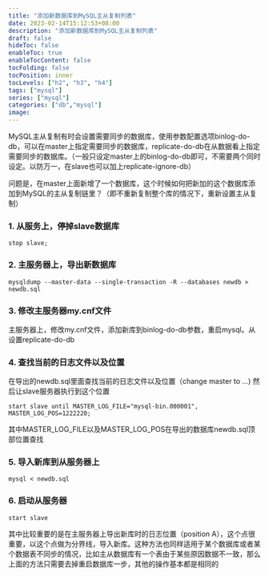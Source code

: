 ```yaml
---
title: "添加新数据库到MySQL主从复制列表"
date: 2023-02-14T15:12:53+08:00
description: "添加新数据库到MySQL主从复制列表"
draft: false
hideToc: false
enableToc: true
enableTocContent: false
tocFolding: false
tocPosition: inner
tocLevels: ["h2", "h3", "h4"]
tags: ["mysql"]
series: ["mysql"]
categories: ["db","mysql"]
image:
---
```

MySQL主从复制有时会设置需要同步的数据库，使用参数配置选项binlog-do-db，可以在master上指定需要同步的数据库，replicate-do-db在从数据看上指定需要同步的数据库。（一般只设定master上的binlog-do-db即可，不需要两个同时设定。以防万一，在slave也可以加上replicate-ignore-db）

问题是，在master上面新增了一个数据库，这个时候如何把新加的这个数据库添加到MySQL的主从复制链里？（即不重新复制整个库的情况下，重新设置主从复制）

### 1. 从服务上，停掉slave数据库
```
stop slave;
```
### 2. 主服务器上，导出新数据库
```
mysqldump --master-data --single-transaction -R --databases newdb > newdb.sql
```
### 3. 修改主服务器my.cnf文件
主服务器上，修改my.cnf文件，添加新库到binlog-do-db参数，重启mysql。从设置replicate-do-db
### 4. 查找当前的日志文件以及位置
在导出的newdb.sql里面查找当前的日志文件以及位置（change master to …\) 然后让slave服务器执行到这个位置
```
start slave until MASTER_LOG_FILE="mysql-bin.000001", MASTER_LOG_POS=1222220;
```
其中MASTER\_LOG\_FILE以及MASTER\_LOG\_POS在导出的数据库newdb.sql顶部位置查找
### 5. 导入新库到从服务器上
```
mysql < newdb.sql
```
### 6. 启动从服务器
```
start slave
```
其中比较重要的是在主服务器上导出新库时的日志位置（position A），这个点很重要，以这个点做为分界线，导入新库。这种方法也同样适用于某个数据库或者某个数据表不同步的情况，比如主从数据库有一个表由于某些原因数据不一致，那么上面的方法只需要去掉重启数据库一步，其他的操作基本都是相同的